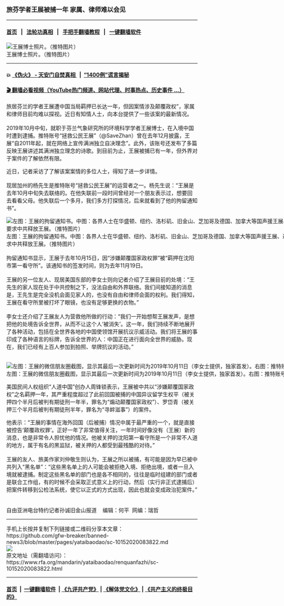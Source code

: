 ### 旅芬学者王展被捕一年   家属、律师难以会见
------------------------

#### [首页](https://github.com/gfw-breaker/banned-news3/blob/master/README.md) &nbsp;&nbsp;|&nbsp;&nbsp; [法轮功真相](https://github.com/begood0513/basic/blob/master/README.md)  &nbsp;&nbsp;|&nbsp;&nbsp; [手把手翻墙教程](https://github.com/gfw-breaker/guides/wiki)  &nbsp;&nbsp;|&nbsp;&nbsp; [一键翻墙软件](https://github.com/gfw-breaker/nogfw/blob/master/README.md)  



<div id="headerimg">
 <img alt="王展博士照片。（推特图片）" src="https://www.rfa.org/mandarin/yataibaodao/renquanfazhi/sc-10152020083822.html/M1015-SC5.JPG/@@images/c3360c12-192a-480a-9685-65e4233a5dad.jpeg" title="王展博士照片。（推特图片）"/>
 <div id="headerimgcontents">
  <div id="headerimgcaption">
   <span>
    王展博士照片。（推特图片）
   </span>
   <!-- zoomattribute -->
  </div>
  <!-- headerimgcaption -->
 </div>
 <!-- headerimagecontents -->
</div>

<hr/>


#### 💥 [《伪火》 - 天安门自焚真相 ](http://158.247.195.190:10000/videos/blog/weihuo.html)&nbsp; |&nbsp; [“1400例”谎言揭秘  ](http://158.247.195.190:10000/videos/blog/jiexi1400.html)

#### [ 🎬  翻墙必看视频（YouTube热门频道、网站代理、时事热点、历史事件 ...）](https://github.com/gfw-breaker/links/blob/master/banned.md)

<div id="storytext">
 <div>
  <div class="slot_header">
  </div>
 </div>
 <p>
 </p>
 <p>
  旅居芬兰的学者王展遭中国当局羁押已长达一年，但因案情涉及颠覆政权”，家属和律师目前均难以探视。近日有知情人士，向本台提供了一些该案的最新情况。
  <br/>
  <br/>
  2019年10月中旬，就职于芬兰气象研究所的环境科学学者王展博士，在入境中国时遭到逮捕。推特账号“拯救公民王展”（@SaveZhan）曾在去年12月披露，王展“自2011年起，就在网络上宣传满洲独立自决理念”。此外，该账号还发布了多篇反映王展讲述其满洲独立理念的诗歌。到目前为止，王展被捕已有一年，但外界对于案件的了解依然有限。
 </p>
 <p>
 </p>
 <p>
 </p>
 <p>
  近日，记者采访了了解该案案情的多位人士，得知了进一步详情。
  <br/>
  <br/>
  现居加州的杨先生是推特账号“拯救公民王展”的运营者之一。杨先生说：“王展是去年10月中旬失去联络的。在他失联前一段时间曾经对一个朋友表示过，想要回去看看父母。他失联后一个多月，我们多方打探情况，后来就看到了他的拘留通知书”。
 </p>
 <p>
 </p>
 <p>
  <div class="image-inline captioned" style="width:1500px;">
   <div style="width:1500px;">
    <img alt="左图：王展的拘留通知书。中图：各界人士在华盛顿、纽约、洛杉矶、旧金山、芝加哥及德国、加拿大等国声援王展、进行示威活动的部分照片（李女士提供，独家首发）。右图：2020年8月16日，乌坎维权领袖庄烈宏在纽约中领馆外示威，要求中共释放王展。（推特图片）" src="https://www.rfa.org/mandarin/yataibaodao/renquanfazhi/sc-10152020083822.html/M1015-SC3-4-7.jpg" title="左图：王展的拘留通知书。中图：各界人士在华盛顿、纽约、洛杉矶、旧金山、芝加哥及德国、加拿大等国声援王展、进行示威活动的部分照片（李女士提供，独家首发）。右图：2020年8月16日，乌坎维权领袖庄烈宏在纽约中领馆外示威，要求中共释放王展。（推特图片）"/>
   </div>
   <div class="image-caption">
    <span style="width:1500px;">
     左图：王展的拘留通知书。中图：各界人士在华盛顿、纽约、洛杉矶、旧金山、芝加哥及德国、加拿大等国声援王展、进行示威活动的部分照片（李女士提供，独家首发）。右图：2020年8月16日，乌坎维权领袖庄烈宏在纽约中领馆外示威，要求中共释放王展。（推特图片）
    </span>
    <span class="copyright">
    </span>
   </div>
  </div>
  <br/>
  拘留通知书显示，王展于去年10月15日，因“涉嫌颠覆国家政权罪”被“羁押在沈阳市第一看守所”。该通知书的签发时间，则为去年11月19日。
  <br/>
  <br/>
  王展的另一位友人、现居美国东部的李女士则向记者介绍了王展目前的处境：“王先生的家人现在处于中共控制之下，没法自由和外界联络。我们间接知道的消息是，王先生是完全没机会面见家人的，也没有自由和律师会面的权利。我们得知，王展在看守所里被打坏了眼镜，也没有足够更换的衣物。”
  <br/>
  <br/>
  李女士还介绍了王展友人为营救他所做的行动：“我们一开始想帮王展发声，是想把他的处境告诉全世界，从而不让这个人‘被消失’。这一年，我们持续不断地展开了各种活动，包括在全世界各地的中国使领馆开展抗议示威活动。我们将王展的事印成了各种语言的标牌，告诉全世界的人：中国正在进行面向全世界的威胁。现在，我们已经有上百人参加到拍照、举牌抗议的活动。”
  <br/>
  <br/>
 </p>
 <p>
  <div class="image-inline captioned" style="width:1500px;">
   <div style="width:1500px;">
    <img alt="左图：王展的微信朋友圈截图，显示其最后一次更新时间为2019年10月11日（李女士提供，独家首发）。右图：推特账号“拯救公民王展”发布的王展诗作。" src="https://www.rfa.org/mandarin/yataibaodao/renquanfazhi/sc-10152020083822.html/M1015-SC1-2.jpg" title="左图：王展的微信朋友圈截图，显示其最后一次更新时间为2019年10月11日（李女士提供，独家首发）。右图：推特账号“拯救公民王展”发布的王展诗作。"/>
   </div>
   <div class="image-caption">
    <span style="width:1500px;">
     左图：王展的微信朋友圈截图，显示其最后一次更新时间为2019年10月11日（李女士提供，独家首发）。右图：推特账号“拯救公民王展”发布的王展诗作。
    </span>
    <span class="copyright">
    </span>
   </div>
  </div>
 </p>
 <p>
  美国民间人权组织“人道中国”创办人周锋锁表示，王展被中共以“涉嫌颠覆国家政权”之名羁押一年，其严重程度超过了此前回国被捕的中国异议留学生权平（被关押四个半月后被判有期徒刑一年半，罪名为“煽动颠覆国家政权”）、罗岱青（被关押三个半月后被判有期徒刑半年，罪名为“寻衅滋事”）的案件。
 </p>
 <p>
  他表示：“王展的事情在海外回国（后被捕）情况中属于最严重的一个，就是直接被控告‘颠覆政权罪’。正好一年了非常值得关注，一年时间好像没有（王展）新的消息，也是非常令人担忧他的情况。他被关押的沈阳第一看守所是一个非常不人道的地方，属于有名的黑监狱，被关押的人都受到最残酷的对待。”
  <br/>
  <br/>
  王展的友人、旅美作家刘仲敬生则认为，王展之所以被捕，有可能是因为早已被中共列入“黑名单”：“这些黑名单上的人可能会被拒绝入境、拒绝出境，或者一旦入境就被逮捕。制定这些黑名单的部门也是各不相同的，往往是临时组建的部门或者是联合工作组，有的时候不会采取正式意义上的行动，然后（实行非正式逮捕后）把案件转移到公检法系统，使它以正式的方式出现，因此也就会变成政治犯案件。”
  <br/>
  <br/>
  <br/>
  自由亚洲电台特约记者孙诚旧金山报道    编辑：何平  网编：瑞哲
 </p>
</div>

<hr/>
手机上长按并复制下列链接或二维码分享本文章：<br/>
https://github.com/gfw-breaker/banned-news3/blob/master/pages/yataibaodao/sc-10152020083822.md <br/>
<a href='https://github.com/gfw-breaker/banned-news3/blob/master/pages/yataibaodao/sc-10152020083822.md'><img src='https://github.com/gfw-breaker/banned-news3/blob/master/pages/yataibaodao/sc-10152020083822.md.png'/></a> <br/>
原文地址（需翻墙访问）：https://www.rfa.org/mandarin/yataibaodao/renquanfazhi/sc-10152020083822.html


------------------------
#### [首页](https://github.com/gfw-breaker/banned-news3/blob/master/README.md) &nbsp;|&nbsp; [一键翻墙软件](https://github.com/gfw-breaker/nogfw/blob/master/README.md) &nbsp;| [《九评共产党》](https://github.com/gfw-breaker/9ping.md/blob/master/README.md#九评之一评共产党是什么) | [《解体党文化》](https://github.com/gfw-breaker/jtdwh.md/blob/master/README.md) | [《共产主义的终极目的》](https://github.com/gfw-breaker/gczydzjmd.md/blob/master/README.md)


<img src='http://gfw-breaker.win/banned-news3/pages/yataibaodao/sc-10152020083822.md' width='0px' height='0px'/>